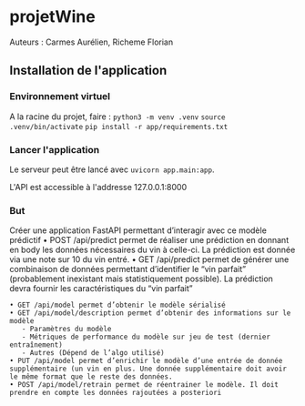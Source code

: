 # projetWine

Auteurs : Carmes Aurélien, Richeme Florian


## Installation de l'application

### Environnement virtuel

A la racine du projet, faire :
`python3 -m venv .venv`
`source .venv/bin/activate`
`pip install -r app/requirements.txt`

### Lancer l'application

Le serveur peut être lancé avec `uvicorn app.main:app`.

L'API est accessible à l'addresse 127.0.0.1:8000


### But
Créer une application FastAPI permettant d’interagir avec ce modèle prédictif
    • POST /api/predict permet de réaliser une prédiction en donnant en body les données nécessaires du vin à celle-ci. La prédiction est donnée via une note sur 10 du vin entré.
    • GET /api/predict permet de générer une combinaison de données permettant d’identifier le “vin parfait” (probablement inexistant mais statistiquement possible). La prédiction devra fournir les caractéristiques du “vin parfait”

    • GET /api/model permet d’obtenir le modèle sérialisé
    • GET /api/model/description permet d’obtenir des informations sur le modèle
       - Paramètres du modèle
       - Métriques de performance du modèle sur jeu de test (dernier entraînement)
       - Autres (Dépend de l’algo utilisé)
    • PUT /api/model permet d’enrichir le modèle d’une entrée de donnée supplémentaire (un vin en plus. Une donnée supplémentaire doit avoir le même format que le reste des données.
    • POST /api/model/retrain permet de réentrainer le modèle. Il doit prendre en compte les données rajoutées a posteriori